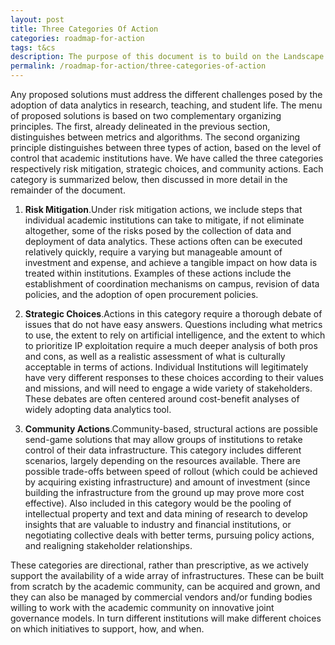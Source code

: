 ```yaml
---
layout: post
title: Three Categories Of Action
categories: roadmap-for-action
tags: t&cs
description: The purpose of this document is to build on the Landscape Analysis by offering a roadmap of potential actions that stakeholders can use to chart both individual and collective responses.
permalink: /roadmap-for-action/three-categories-of-action
---
```


Any proposed solutions must address the different challenges posed by the adoption of data analytics in research, teaching, and student life. The menu of proposed solutions is based on two complementary organizing principles. The first, already delineated in the previous section, distinguishes between metrics and algorithms. The second organizing principle distinguishes between three types of action, based on the level of control that academic institutions have. We have called the three categories respectively risk mitigation, strategic choices, and community actions. Each category is summarized below, then discussed in more detail in the remainder of the document.

1. **Risk Mitigation**.Under risk mitigation actions, we include steps that individual academic institutions can take to mitigate, if not eliminate altogether, some of
the risks posed by the collection of data and deployment of data analytics. These actions often can be executed relatively quickly, require a varying but manageable amount of investment and expense, and achieve a tangible impact on how data is treated within institutions. Examples of these actions include the establishment of coordination mechanisms on campus, revision of data policies, and the adoption of open procurement policies.

2. **Strategic Choices**.Actions in this category require a thorough debate of issues that do not have easy answers. Questions including what metrics to use, the extent to rely on artificial intelligence, and the extent to which to prioritize IP exploitation require a much deeper analysis of both pros and cons, as well as a realistic assessment of what is culturally acceptable in terms of actions. Individual Institutions will legitimately have very different responses to these choices according to their values and missions, and will need to engage a wide variety of stakeholders. These debates are often centered around cost-benefit analyses of widely adopting data analytics tool.

3. **Community Actions**.Community-based, structural actions are possible send-game solutions that may allow groups of institutions to retake control of their data infrastructure. This category includes different scenarios, largely depending on
the resources available. There are possible trade-offs between speed of rollout (which could be achieved by acquiring existing infrastructure) and amount of investment (since building the infrastructure from the ground up may prove more cost effective). Also included in this category would be the pooling of intellectual property and text and data mining of research to develop insights that are valuable to industry and financial institutions, or negotiating collective deals with better terms, pursuing policy actions, and realigning stakeholder relationships.

These categories are directional, rather than prescriptive, as we actively support the availability of a wide array of infrastructures. These can be built from scratch by the academic community, can be acquired and grown, and they can also be managed by commercial vendors and/or funding bodies willing to work with the academic community on innovative joint governance models. In turn different institutions will make different choices on which initiatives to support, how, and when.

